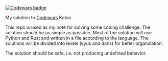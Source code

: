 [![Codewars badge](https://www.codewars.com/users/xathrya/badges/large)](https://www.codewars.com/users/xathrya)

My solution to [Codewars](https://www.codewars.com) Katas

This repo is used as my note for solving some coding challenge. The solution should be as simple as possible. Most of the solution will use Python and Rust and written in a file according to the language. The solutions will be divided into levels (kyus and dans) for better organization.

The solution should be safe, i.e. not producing undefined behavior.
